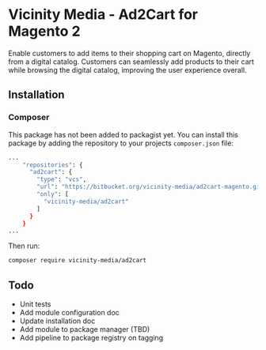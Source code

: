 # Vicinity Media - Ad2Cart for Magento 2

Enable customers to add items to their shopping cart on Magento, directly from a digital catalog. Customers can 
seamlessly add products to their cart while browsing the digital catalog, improving the user experience overall.

## Installation

### Composer

This package has not been added to packagist yet. You can install this package by adding the repository to your 
projects `composer.json` file:

```bash
...
    "repositories": {
      "ad2cart": {
        "type": "vcs",
        "url": "https://bitbucket.org/vicinity-media/ad2cart-magento.git",
        "only": [
          "vicinity-media/ad2cart"
        ]
      }
    }
...
```

Then run:

```bash
composer require vicinity-media/ad2cart
```

## Todo
- Unit tests
- Add module configuration doc
- Update installation doc
- Add module to package manager (TBD)
- Add pipeline to package registry on tagging


